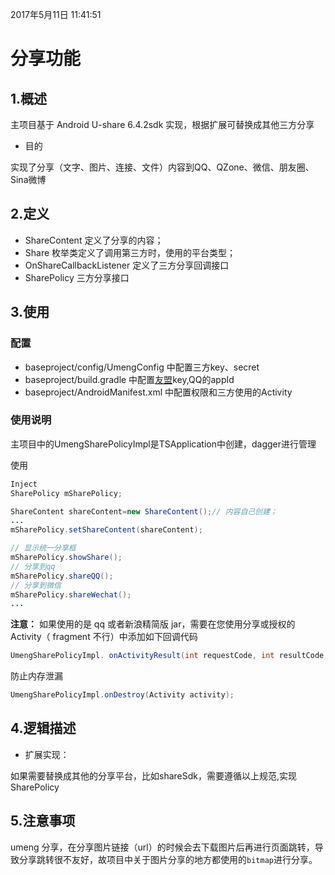 ﻿2017年5月11日 11:41:51
# 分享功能

##  1.概述
   主项目基于 Android U-share 6.4.2sdk 实现，根据扩展可替换成其他三方分享
   - 目的

   实现了分享（文字、图片、连接、文件）内容到QQ、QZone、微信、朋友圈、Sina微博

## 2.定义
- ShareContent 定义了分享的内容；
- Share 枚举类定义了调用第三方时，使用的平台类型；
- OnShareCallbackListener 定义了三方分享回调接口
- SharePolicy 三方分享接口


## 3.使用
### 配置
 - baseproject/config/UmengConfig 中配置三方key、secret
 - baseproject/build.gradle 中配置[友盟](http://dev.umeng.com/social/android/quick-integration)key,QQ的appId
 - baseproject/AndroidManifest.xml 中配置权限和三方使用的Activity

### 使用说明
主项目中的UmengSharePolicyImpl是TSApplication中创建，dagger进行管理

使用
```java
Inject
SharePolicy mSharePolicy;

ShareContent shareContent=new ShareContent();// 内容自己创建；
...
mSharePolicy.setShareContent(shareContent);

// 显示统一分享框
mSharePolicy.showShare();
// 分享到qq
mSharePolicy.shareQQ();
// 分享到微信
mSharePolicy.shareWechat();
...
```
**注意：**   如果使用的是 qq 或者新浪精简版 jar，需要在您使用分享或授权的 Activity（ fragment 不行）中添加如下回调代码
```java
UmengSharePolicyImpl. onActivityResult(int requestCode, int resultCode, Intent data,Context context);

```
防止内存泄漏

```java
UmengSharePolicyImpl.onDestroy(Activity activity);
```

## 4.逻辑描述

- 扩展实现：

如果需要替换成其他的分享平台，比如shareSdk，需要遵循以上规范,实现SharePolicy

## 5.注意事项

umeng 分享，在分享图片链接（url）的时候会去下载图片后再进行页面跳转，导致分享跳转很不友好，故项目中关于图片分享的地方都使用的`bitmap`进行分享。
